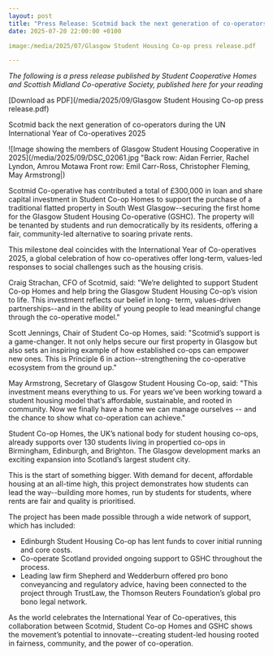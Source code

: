 ```yaml
---
layout: post
title: "Press Release: Scotmid back the next generation of co-operators during the UN International Year of Co-operatives 2025"
date: 2025-07-20 22:00:00 +0100

image:/media/2025/07/Glasgow Student Housing Co-op press release.pdf

---
```


*The following is a press release published by Student Cooperative Homes and Scottish Midland Co-operative Society, published here for your reading*

[Download as PDF](/media/2025/09/Glasgow Student Housing Co-op press release.pdf)
 
Scotmid back the next generation of co-operators during the UN International Year of Co-operatives 2025 

![Image showing the members of Glasgow Student Housing Cooperative in 2025](/media/2025/09/DSC_02061.jpg "Back row: Aidan Ferrier, Rachel Lyndon, Amrou Motawa Front row: Emil Carr-Ross, Christopher Fleming, May Armstrong|)

Scotmid Co-operative has contributed a total of £300,000 in loan and share capital investment in Student Co-op Homes to support the purchase of a traditional flatted property in South West Glasgow--securing the first home for the Glasgow Student Housing Co-operative (GSHC). The property will be tenanted by students and run democratically by its residents, offering a fair, community-led alternative to soaring private rents. 

This milestone deal coincides with the International Year of Co-operatives 2025, a global celebration of how co-operatives offer long-term, values-led responses to social challenges such as the housing crisis. 

Craig Strachan, CFO of Scotmid, said: "We’re delighted to support Student Co-op Homes and help bring the Glasgow Student Housing Co-op’s vision to life. This investment reflects our belief in long- term, values-driven partnerships--and in the ability of young people to lead meaningful change through the co-operative model." 

Scott Jennings, Chair of Student Co-op Homes, said: "Scotmid’s support is a game-changer. It not only helps secure our first property in Glasgow but also sets an inspiring example of how established co-ops can empower new ones. This is Principle 6 in action--strengthening the co-operative ecosystem from the ground up."

May Armstrong, Secretary of Glasgow Student Housing Co-op, said: "This investment means everything to us. For years we’ve been working toward a student housing model that’s affordable, sustainable, and rooted in community. Now we finally have a home we can manage ourselves -- and the chance to show what co-operation can achieve."

Student Co-op Homes, the UK’s national body for student housing co-ops, already supports over 130 students living in propertied co-ops in Birmingham, Edinburgh, and Brighton. The Glasgow development marks an exciting expansion into Scotland’s largest student city.

This is the start of something bigger. With demand for decent, affordable housing at an all-time high, this project demonstrates how students can lead the way--building more homes, run by students for students, where rents are fair and quality is prioritised.

The project has been made possible through a wide network of support, which has included:
- Edinburgh Student Housing Co-op has lent funds to cover initial running and core costs.
- Co-operate Scotland provided ongoing support to GSHC throughout the process.
- Leading law firm Shepherd and Wedderburn offered pro bono conveyancing and regulatory advice, having been connected to the project through TrustLaw, the Thomson Reuters Foundation’s global pro bono legal network.

As the world celebrates the International Year of Co-operatives, this collaboration between Scotmid, Student Co-op Homes and GSHC shows the movement’s potential to innovate--creating student-led housing rooted in fairness, community, and the power of co-operation.
